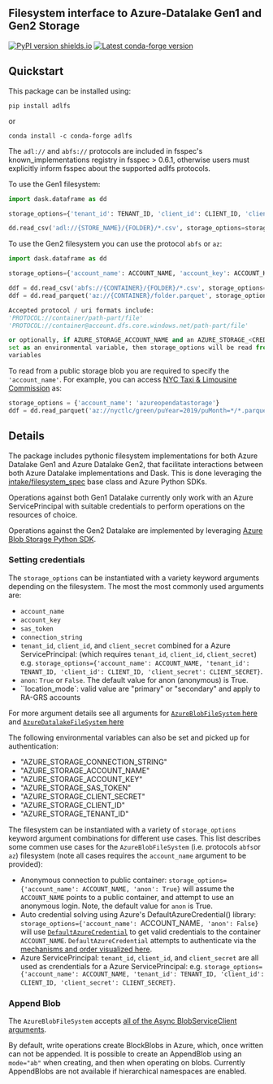 Filesystem interface to Azure-Datalake Gen1 and Gen2 Storage 
------------------------------------------------------------


[![PyPI version shields.io](https://img.shields.io/pypi/v/adlfs.svg)](https://pypi.python.org/pypi/adlfs/)
[![Latest conda-forge version](https://img.shields.io/conda/vn/conda-forge/adlfs?logo=conda-forge)](https://anaconda.org/conda-forge/aldfs)

Quickstart
----------

This package can be installed using:

`pip install adlfs`

or

`conda install -c conda-forge adlfs`

The `adl://` and `abfs://` protocols are included in fsspec's known_implementations registry 
in fsspec > 0.6.1, otherwise users must explicitly inform fsspec about the supported adlfs protocols.

To use the Gen1 filesystem:

```python
import dask.dataframe as dd

storage_options={'tenant_id': TENANT_ID, 'client_id': CLIENT_ID, 'client_secret': CLIENT_SECRET}

dd.read_csv('adl://{STORE_NAME}/{FOLDER}/*.csv', storage_options=storage_options)
```

To use the Gen2 filesystem you can use the protocol `abfs` or `az`:

```python
import dask.dataframe as dd

storage_options={'account_name': ACCOUNT_NAME, 'account_key': ACCOUNT_KEY}

ddf = dd.read_csv('abfs://{CONTAINER}/{FOLDER}/*.csv', storage_options=storage_options)
ddf = dd.read_parquet('az://{CONTAINER}/folder.parquet', storage_options=storage_options)

Accepted protocol / uri formats include:
'PROTOCOL://container/path-part/file'
'PROTOCOL://container@account.dfs.core.windows.net/path-part/file'

or optionally, if AZURE_STORAGE_ACCOUNT_NAME and an AZURE_STORAGE_<CREDENTIAL> is 
set as an environmental variable, then storage_options will be read from the environmental
variables
```

To read from a public storage blob you are required to specify the `'account_name'`.
For example, you can access [NYC Taxi & Limousine Commission](https://azure.microsoft.com/en-us/services/open-datasets/catalog/nyc-taxi-limousine-commission-green-taxi-trip-records/) as:

```python
storage_options = {'account_name': 'azureopendatastorage'}
ddf = dd.read_parquet('az://nyctlc/green/puYear=2019/puMonth=*/*.parquet', storage_options=storage_options)
```

Details
-------
The package includes pythonic filesystem implementations for both 
Azure Datalake Gen1 and Azure Datalake Gen2, that facilitate 
interactions between both Azure Datalake implementations and Dask.  This is done leveraging the 
[intake/filesystem_spec](https://github.com/intake/filesystem_spec/tree/master/fsspec) base class and Azure Python SDKs.

Operations against both Gen1 Datalake currently only work with an Azure ServicePrincipal
with suitable credentials to perform operations on the resources of choice.

Operations against the Gen2 Datalake are implemented by leveraging [Azure Blob Storage Python SDK](https://github.com/Azure/azure-sdk-for-python).

### Setting credentials
The `storage_options` can be instantiated with a variety keyword arguments depending on the filesystem. The most the most commonly used arguments are:
- `account_name`
- `account_key`
- `sas_token`
- `connection_string`
- `tenant_id`, `client_id`, and `client_secret` combined for a Azure ServicePrincipal: (which requires `tenant_id`, `client_id`, `client_secret`) e.g. `storage_options={'account_name': ACCOUNT_NAME, 'tenant_id': TENANT_ID, 'client_id': CLIENT_ID, 'client_secret': CLIENT_SECRET}`.
- `anon`: `True` or `False`. The default value for anon (anonymous) is True.
- ``location_mode`:  valid value are "primary" or "secondary" and apply to RA-GRS accounts

For more argument details see all arguments for [`AzureBlobFileSystem` here](https://github.com/fsspec/adlfs/blob/f15c37a43afd87a04f01b61cd90294dd57181e1d/adlfs/spec.py#L328) and [`AzureDatalakeFileSystem` here](https://github.com/fsspec/adlfs/blob/f15c37a43afd87a04f01b61cd90294dd57181e1d/adlfs/spec.py#L69)

The following environmental variables can also be set and picked up for authentication:
- "AZURE_STORAGE_CONNECTION_STRING"
- "AZURE_STORAGE_ACCOUNT_NAME"
- "AZURE_STORAGE_ACCOUNT_KEY"
- "AZURE_STORAGE_SAS_TOKEN"
- "AZURE_STORAGE_CLIENT_SECRET"
- "AZURE_STORAGE_CLIENT_ID"
- "AZURE_STORAGE_TENANT_ID"

The filesystem can be instantiated with a variety of `storage_options` keyword argument combinations for different use cases. This list describes some commen use cases for the `AzureBlobFileSystem` (i.e. protocols `abfs`or `az`) filesystem (note all cases requires the `account_name` argument to be provided):
- Anonymous connection to public container: `storage_options={'account_name': ACCOUNT_NAME, 'anon': True}` will assume the `ACCOUNT_NAME` points to a public container, and attempt to use an anonymous login. Note, the default value for `anon` is True.
- Auto credential solving using Azure's DefaultAzureCredential() library: `storage_options={'account_name': `ACCOUNT_NAME`, 'anon': False}` will use [`DefaultAzureCredential`](https://learn.microsoft.com/en-us/python/api/azure-identity/azure.identity.defaultazurecredential?view=azure-python) to get valid credentials to the container `ACCOUNT_NAME`. `DefaultAzureCredential` attempts to authenticate via the [mechanisms and order visualized here](https://learn.microsoft.com/en-us/python/api/overview/azure/identity-readme?view=azure-python#defaultazurecredential).
- Azure ServicePrincipal: `tenant_id`, `client_id`, and `client_secret` are all used as crendentials for a Azure ServicePrincipal: e.g. `storage_options={'account_name': ACCOUNT_NAME, 'tenant_id': TENANT_ID, 'client_id': CLIENT_ID, 'client_secret': CLIENT_SECRET}`.

### Append Blob
The `AzureBlobFileSystem` accepts [all of the Async BlobServiceClient arguments](https://docs.microsoft.com/en-us/azure/storage/blobs/storage-quickstart-blobs-python).

By default, write operations create BlockBlobs in Azure, which, once written can not be appended.  It is possible to create an AppendBlob using an `mode="ab"` when creating, and then when operating on blobs. Currently AppendBlobs are not available if hierarchical namespaces are enabled.
